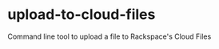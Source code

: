 upload-to-cloud-files
=====================

Command line tool to upload a file to Rackspace's Cloud Files
